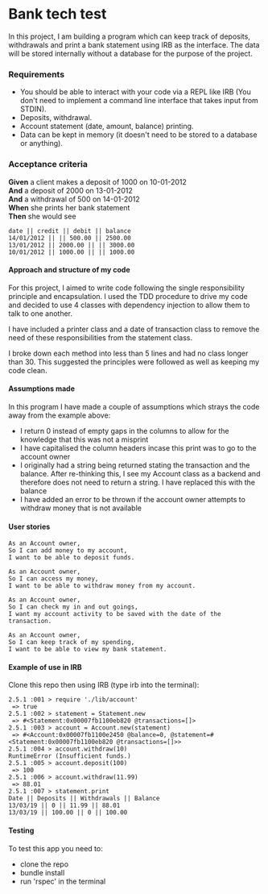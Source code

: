 # Bank tech test

In this project, I am building a program which can keep track of deposits, withdrawals and print a bank statement using IRB as the interface. The data will be stored internally without a database for the purpose of the project.

### Requirements

* You should be able to interact with your code via a REPL like IRB (You don't need to implement a command line interface that takes input from STDIN).
* Deposits, withdrawal.
* Account statement (date, amount, balance) printing.
* Data can be kept in memory (it doesn't need to be stored to a database or anything).

### Acceptance criteria

**Given** a client makes a deposit of 1000 on 10-01-2012  
**And** a deposit of 2000 on 13-01-2012  
**And** a withdrawal of 500 on 14-01-2012  
**When** she prints her bank statement  
**Then** she would see

```
date || credit || debit || balance
14/01/2012 || || 500.00 || 2500.00
13/01/2012 || 2000.00 || || 3000.00
10/01/2012 || 1000.00 || || 1000.00
```

#### Approach and structure of my code

For this project, I aimed to write code following the single responsibility principle and encapsulation. I used the TDD procedure to drive my code and decided to use 4 classes with dependency injection to allow them to talk to one another.

I have included a printer class and a date of transaction class to remove the need of these responsibilities from the statement class.

I broke down each method into less than 5 lines and had no class longer than 30. This suggested the principles were followed as well as keeping my code clean.

#### Assumptions made

In this program I have made a couple of assumptions which strays the code away from the example above:

- I return 0 instead of empty gaps in the columns to allow for the knowledge that this was not a misprint
- I have capitalised the column headers incase this print was to go to the account owner
- I originally had a string being returned stating the transaction and the balance. After re-thinking this, I see my Account class as a backend and therefore does not need to return a string. I have replaced this with the balance
- I have added an error to be thrown if the account owner attempts to withdraw money that is not available

#### User stories

```
As an Account owner,
So I can add money to my account,
I want to be able to deposit funds.
```

```
As an Account owner,
So I can access my money,
I want to be able to withdraw money from my account.  
```

```
As an Account owner,
So I can check my in and out goings,
I want my account activity to be saved with the date of the transaction.
```

```
As an Account owner,
So I can keep track of my spending,
I want to be able to view my bank statement.
```

#### Example of use in IRB

Clone this repo then using IRB (type irb into the terminal):

```
2.5.1 :001 > require './lib/account'
 => true
2.5.1 :002 > statement = Statement.new
 => #<Statement:0x00007fb1100eb820 @transactions=[]>
2.5.1 :003 > account = Account.new(statement)
 => #<Account:0x00007fb1100e2450 @balance=0, @statement=#<Statement:0x00007fb1100eb820 @transactions=[]>>
2.5.1 :004 > account.withdraw(10)
RuntimeError (Insufficient funds.)
2.5.1 :005 > account.deposit(100)
 => 100
2.5.1 :006 > account.withdraw(11.99)
 => 88.01
2.5.1 :007 > statement.print
Date || Deposits || Withdrawals || Balance
13/03/19 || 0 || 11.99 || 88.01
13/03/19 || 100.00 || 0 || 100.00
```

#### Testing

To test this app you need to:

- clone the repo
- bundle install
- run 'rspec' in the terminal
